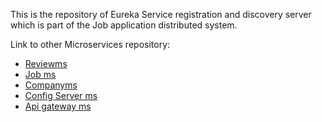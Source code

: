 This is the repository of Eureka Service registration and discovery server which is part of the Job application distributed system.

Link to other Microservices repository:
- [Reviewms](https://github.com/raka-bakar88/reviewms)
- [Job ms](https://github.com/raka-bakar88/jobms)
- [Companyms](https://github.com/raka-bakar88/companyms)
- [Config Server ms](https://github.com/raka-bakar88/configserverms)
- [Api gateway ms](https://github.com/raka-bakar88/gatewayms)
